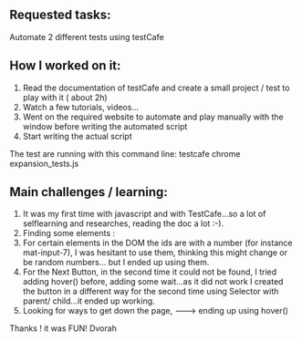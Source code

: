 ## Requested tasks:
Automate 2 different tests using testCafe 

## How I worked on it:
1. Read the documentation of testCafe and create a small project / test to play with it ( about 2h)
2. Watch a few tutorials, videos...
3. Went on the required website to automate and play manually with the window before writing the automated script
4. Start writing the actual script 

The test are running with this command line:
testcafe chrome expansion_tests.js

## Main challenges / learning:
1. It was my first time with javascript and with TestCafe...so a lot of selflearning and researches, reading the doc a lot :-). 
2. Finding some elements :
3. For certain elements in the DOM the ids are with a number (for instance mat-input-7), I was hesitant to use them, thinking this might change or be random numbers... but I ended up using them.
4. For the Next Button, in the second time it could not be found, I tried adding hover() before, adding some wait...as it did not work I created the button in a different way for the second time using Selector with parent/ child...it ended up working.
5. Looking for ways to get down the page, ---> ending up using hover() 


Thanks ! it was FUN!
Dvorah


